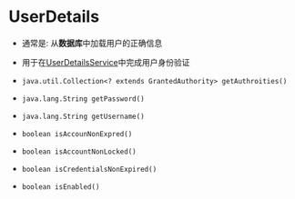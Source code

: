 # UserDetails

- 通常是: 从**数据库**中加载用户的正确信息
- 用于在[UserDetailsService](springsecurity-userdetailsservice-interface.md)中完成用户身份验证

- `java.util.Collection<? extends GrantedAuthority> getAuthroities()`
- `java.lang.String getPassword()`
- `java.lang.String getUsername()`
- `boolean isAccounNonExpred()`
- `boolean isAccountNonLocked()`
- `boolean isCredentialsNonExpired()`
- `boolean isEnabled()`